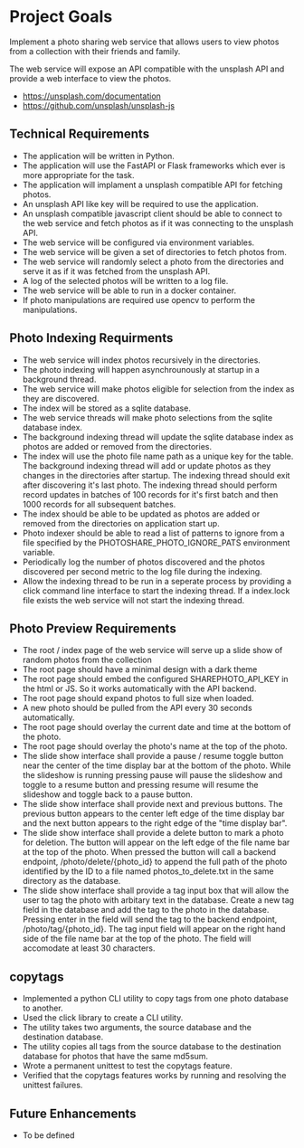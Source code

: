 # Project Goals

Implement a photo sharing web service that allows users to view photos from a collection with their friends and family.

The web service will expose an API compatible with the unsplash API and provide a web interface to view the photos.

  - https://unsplash.com/documentation
  - https://github.com/unsplash/unsplash-js


## Technical Requirements

- The application will be written in Python.
- The application will use the FastAPI or Flask frameworks which ever is more appropriate for the task.
- The application will implament a unsplash compatible API for fetching photos.
- An unsplash API like key will be required to use the application.
- An unsplash compatible javascript client should be able to connect to the web service and fetch photos as if it was connecting to the unsplash API.
- The web service will be configured via environment variables.
- The web service will be given a set of directories to fetch photos from.
- The web service will randomly select a photo from the directories and serve it as if it was fetched from the unsplash API.
- A log of the selected photos will be written to a log file.
- The web service will be able to run in a docker container.
- If photo manipulations are required use opencv to perform the manipulations.

## Photo Indexing Requirments

- The web service will index photos recursively in the directories.
- The photo indexing will happen asynchrounously at startup in a background thread.
- The web service will make photos eligible for selection from the index as they are discovered.
- The index will be stored as a sqlite database.
- The web service threads will make photo selections from the sqlite database index.
- The background indexing thread will update the sqlite database index as photos are added or removed from the directories.
- The index will use the photo file name path as a unique key for the table. The background indexing thread will add or update photos as they changes in the directories after startup. The indexing thread should exit after discovering it's last photo. The indexing thread should perform record updates in batches of 100 records for it's first batch and then 1000 records for all subsequent batches.
- The index should be able to be updated as photos are added or removed from the directories on application start up.
- Photo indexer should be able to read a list of patterns to ignore from a file specified by the PHOTOSHARE_PHOTO_IGNORE_PATS environment variable.
- Periodically log the number of photos discovered and the photos discovered per second metric to the log file during the indexing.
- Allow the indexing thread to be run in a seperate process by providing a click command line interface to start the indexing thread. If a index.lock file exists the web service will not start the indexing thread.

## Photo Preview Requirements

- The root / index page of the web service will serve up a slide show of random photos from the collection
- The root page should have a minimal design with a dark theme
- The root page should embed the configured SHAREPHOTO_API_KEY in the html or JS. So it works automatically with the API backend.
- The root page should expand photos to full size when loaded.
- A new photo should be pulled from the API every 30 seconds automatically.
- The root page should overlay the current date and time at the bottom of the photo.
- The root page should overlay the photo's name at the top of the photo.
- The slide show interface shall provide a pause / resume toggle button near the center of the time display bar at the bottom of the photo. While the slideshow is running pressing pause will pause the slideshow and toggle to a resume button and pressing resume will resume the slideshow and toggle back to a pause button.
- The slide show interface shall provide next and previous buttons. The previous button appears to the center left edge of the time display bar and the next button appears to the right edge of the "time display bar".
- The slide show interface shall provide a delete button to mark a photo for deletion. The button will appear on the left edge of the file name bar at the top of the photo. When pressed the button will call a backend endpoint, /photo/delete/{photo_id} to append the full path of the photo identified by the ID to a file named photos_to_delete.txt in the same directory as the database.
- The slide show interface shall provide a tag input box that will allow the user to tag the photo with arbitary text in the database. Create a new tag field in the database and add the tag to the photo in the database. Pressing enter in the field will send the tag to the backend endpoint, /photo/tag/{photo_id}. The tag input field will appear on the right hand side of the file name bar at the top of the photo. The field will accomodate at least 30 characters.

## copytags

- Implemented a python CLI utility to copy tags from one photo database to another.
- Used the click library to create a CLI utility.
- The utility takes two arguments, the source database and the destination database.
- The utility copies all tags from the source database to the destination database for photos that have the same md5sum.
- Wrote a permanent unittest to test the copytags feature.
- Verified that the copytags features works by running and resolving the unittest failures.




## Future Enhancements

- To be defined
